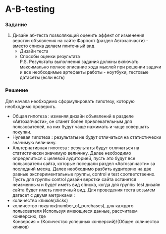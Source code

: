 # A-B-testing
### Задание
1. Дизайн аб-теста позволяющий оценить эффект от изменения верстки объявления на сайте Фарпост (раздел Автозапчасти) - вместо списка делаем плиточный вид.  
    - Дизайн теста   
    - Способы оценки результата  
P.S. Результаты выполнения задания должны включать максимально полное описание хода мыслей при решении задачи и все необходимые артефакты работы - ноутбуки, тестовые датасеты (если есть)  
### Решение
Для начала необходимо сформулировать гипотезу, которую необходимо проверить.  
- Общая гипотеза : изменяя дизайн объявлений в разделе «Автозапчасти», он станет более привлекательным для пользователей, на них будут чаще нажимать и чаще совершать покупки.  
- Нулевая гипотеза : результаты не будут отличаться на статистически значимую величину.  
- Альтернативная гипотеза : результаты будут отличаться на статистически значимую величину.
Далее необходимо определиться с целевой аудиторией, пусть это будут все пользователи сайта, которые посещали раздел «Автозапчасти» за последний месяц. Далее необходимо разбить аудиторию на две равные экспериментальные группы, control и test соответственно. Пусть для группы control дизайн верстки сайта останется неизменным и будет иметь вид списка, когда для группы test дизайн сайта будет иметь плиточный вид.
Для проведения теста возьмем датасет с двумя метриками :
- количество кликов(clicks)
- количество покупок(number_of_purchases), для каждого пользователя
Используя имеющиеся данные, рассчитаем конверсию, где  
Конверсия = (Количество успешных конверсий)/(Общее количество кликов)  
